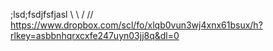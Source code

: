 ;lsd;fsdjfsfjasl \ \\ / //
https://www.dropbox.com/scl/fo/xlqb0vun3wj4xnx61bsux/h?rlkey=asbbnhqrxcxfe247uyn03jj8q&dl=0
